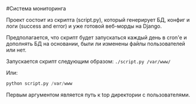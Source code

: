 #Система мониторинга

Проект состоит из скрипта (script.py), который генерирует БД, конфиг и логи (success and error) и уже готовой веб-морды
на Django.

Предполагается, что скрипт будет запускаться каждый день в cron'e и дополнять БД на основании, были ли изменены файлы
пользователей или нет.

Запускается скрипт следующим образом:
`./script.py /var/www/`

Или:

```python
python script.py /var/www
```

Первым аргументом является путь к top директории с пользователями.